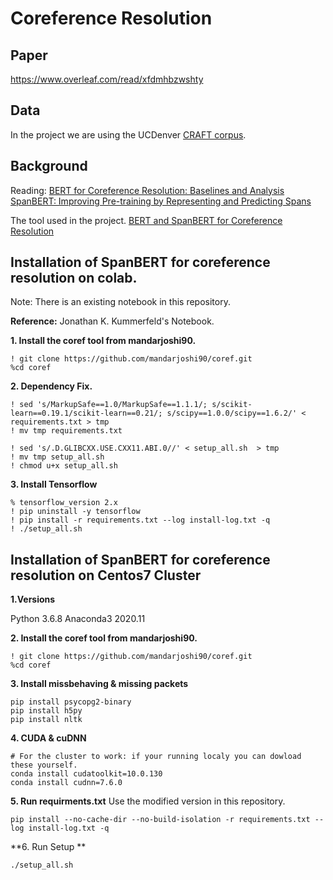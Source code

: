 # Coreference Resolution

## Paper
https://www.overleaf.com/read/xfdmhbzwshty


## Data
In the project we are using the UCDenver [CRAFT corpus](https://github.com/UCDenver-ccp/craft-shared-tasks).


## Background

Reading:
[BERT for Coreference Resolution: Baselines and Analysis](https://arxiv.org/abs/1908.09091) \
[SpanBERT: Improving Pre-training by Representing and Predicting Spans](https://arxiv.org/abs/1907.10529)

The tool used in the project.
[BERT and SpanBERT for Coreference Resolution](https://github.com/mandarjoshi90/coref)

## Installation of SpanBERT for coreference resolution on colab.

Note: There is an existing notebook in this repository.

**Reference:** Jonathan K. Kummerfeld's Notebook. 

**1. Install the coref tool from mandarjoshi90.**
```
! git clone https://github.com/mandarjoshi90/coref.git
%cd coref
```

**2. Dependency Fix.**
```
! sed 's/MarkupSafe==1.0/MarkupSafe==1.1.1/; s/scikit-learn==0.19.1/scikit-learn==0.21/; s/scipy==1.0.0/scipy==1.6.2/' < requirements.txt > tmp
! mv tmp requirements.txt

! sed 's/.D.GLIBCXX.USE.CXX11.ABI.0//' < setup_all.sh  > tmp
! mv tmp setup_all.sh 
! chmod u+x setup_all.sh 
```

**3. Install Tensorflow**
```
% tensorflow_version 2.x
! pip uninstall -y tensorflow
! pip install -r requirements.txt --log install-log.txt -q
! ./setup_all.sh
```


## Installation of SpanBERT for coreference resolution on Centos7 Cluster 

**1.Versions**

Python 3.6.8
Anaconda3 2020.11

**2. Install the coref tool from mandarjoshi90.**
```
! git clone https://github.com/mandarjoshi90/coref.git
%cd coref
```

**3. Install missbehaving & missing packets**
```
pip install psycopg2-binary
pip install h5py
pip install nltk
```

**4. CUDA & cuDNN**
```
# For the cluster to work: if your running localy you can dowload these yourself.
conda install cudatoolkit=10.0.130
conda install cudnn=7.6.0
```

**5. Run requirments.txt**
Use the modified version in this repository.

```
pip install --no-cache-dir --no-build-isolation -r requirements.txt --log install-log.txt -q
```

**6. Run Setup **
```
./setup_all.sh
```
